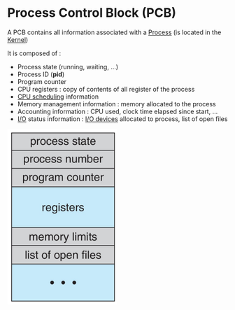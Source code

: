 # Process Control Block (PCB)

A PCB contains all information associated with a [Process](Process.md) (is located in the [Kernel](Kernel.md))

It is composed of :

- Process state (running, waiting, ...)
- Process ID (**pid**)
- Program counter
- CPU registers : copy of contents of all register of the process
- [CPU scheduling](Concepts/CPU%20scheduling.md) information
- Memory management information : memory allocated to the process
- Accounting information : CPU used, clock time elapsed since start, ...
- [I/O](I%20O%20devices.md) status information : [I/O devices](I%20O%20devices.md) allocated to process, list of open files

![](attachments/Pasted%20image%2020230611140617.png)